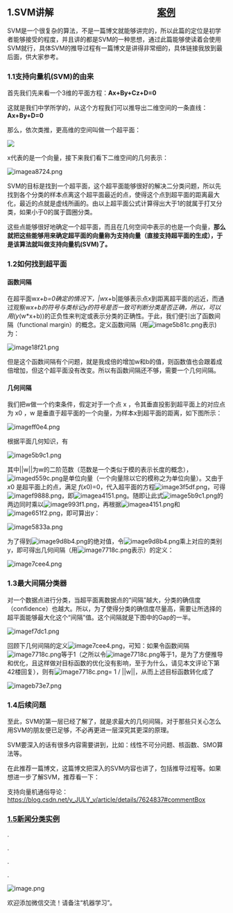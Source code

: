 ## 1.SVM讲解&nbsp;&nbsp;&nbsp;&nbsp;&nbsp;&nbsp;&nbsp;&nbsp;&nbsp;&nbsp;&nbsp;&nbsp;&nbsp;&nbsp;&nbsp;&nbsp;&nbsp;&nbsp;&nbsp;&nbsp;&nbsp;&nbsp;&nbsp;&nbsp;&nbsp;&nbsp;&nbsp;&nbsp;&nbsp;&nbsp;&nbsp;&nbsp;&nbsp;&nbsp;&nbsp;&nbsp;&nbsp;&nbsp;&nbsp;&nbsp;&nbsp;&nbsp;&nbsp;&nbsp;&nbsp;&nbsp;&nbsp;&nbsp;[案例](https://github.com/mantchs/machine_learning_model/tree/master/Linear%20Regression/demo)

SVM是一个很复杂的算法，不是一篇博文就能够讲完的，所以此篇的定位是初学者能够接受的程度，并且讲的都是SVM的一种思想，通过此篇能够使读着会使用SVM就行，具体SVM的推导过程有一篇博文是讲得非常细的，具体链接我放到最后面，供大家参考。

### 1.1支持向量机(SVM)的由来

首先我们先来看一个3维的平面方程：**Ax+By+Cz+D=0**

这就是我们中学所学的，从这个方程我们可以推导出二维空间的一条直线：**Ax+By+D=0**

那么，依次类推，更高维的空间叫做一个超平面：

![](https://www.wailian.work/images/2018/12/14/image.png)

x代表的是一个向量，接下来我们看下二维空间的几何表示：

![imagea8724.png](https://www.wailian.work/images/2018/12/14/imagea8724.png)

SVM的目标是找到一个超平面，这个超平面能够很好的解决二分类问题，所以先找到各个分类的样本点离这个超平面最近的点，使得这个点到超平面的距离最大化，最近的点就是虚线所画的。由以上超平面公式计算得出大于1的就属于打叉分类，如果小于0的属于圆圈分类。

这些点能够很好地确定一个超平面，而且在几何空间中表示的也是一个向量，**那么就把这些能够用来确定超平面的向量称为支持向量（直接支持超平面的生成），于是该算法就叫做支持向量机(SVM)了。**

### 1.2如何找到超平面

#### 函数间隔

在超平面w*x+b=0确定的情况下，|w*x+b|能够表示点x到距离超平面的远近，而通过观察w*x+b的符号与类标记y的符号是否一致可判断分类是否正确，所以，可以用(y*(w*x+b))的正负性来判定或表示分类的正确性。于此，我们便引出了函数间隔（functional margin）的概念。定义函数间隔（用![image5b81c.png](https://www.wailian.work/images/2018/12/14/image5b81c.png)表示)为：

![image18f21.png](https://www.wailian.work/images/2018/12/14/image18f21.png)

但是这个函数间隔有个问题，就是我成倍的增加w和b的值，则函数值也会跟着成倍增加，但这个超平面没有改变。所以有函数间隔还不够，需要一个几何间隔。

#### 几何间隔

我们把w做一个约束条件，假定对于一个点 x ，令其垂直投影到超平面上的对应点为 x0 ，w 是垂直于超平面的一个向量，为样本x到超平面的距离，如下图所示：

![imageff0e4.png](http://www.wailian.work/images/2018/12/14/imageff0e4.png)

根据平面几何知识，有

![image5b9c1.png](https://www.wailian.work/images/2018/12/14/image5b9c1.png)

其中||w||为w的二阶范数（范数是一个类似于模的表示长度的概念），![imaged559c.png](https://www.wailian.work/images/2018/12/14/imaged559c.png)是单位向量（一个向量除以它的模称之为单位向量）。又由于*x*0 是超平面上的点，满足 *f*(*x*0)=0，代入超平面的方程![image3f5df.png](https://www.wailian.work/images/2018/12/14/image3f5df.png)，可得![imagef9888.png](https://www.wailian.work/images/2018/12/14/imagef9888.png)，即![imagea4151.png](http://www.wailian.work/images/2018/12/14/imagea4151.png)。随即让此式![image5b9c1.png](https://www.wailian.work/images/2018/12/14/image5b9c1.png)的两边同时乘以![image993f1.png](https://www.wailian.work/images/2018/12/14/image993f1.png)，再根据![imagea4151.png](http://www.wailian.work/images/2018/12/14/imagea4151.png)和![image651f2.png](https://www.wailian.work/images/2018/12/14/image651f2.png)，即可算出*γ*：

![image5833a.png](https://www.wailian.work/images/2018/12/14/image5833a.png)

为了得到![image9d8b4.png](https://www.wailian.work/images/2018/12/14/image9d8b4.png)的绝对值，令![image9d8b4.png](https://www.wailian.work/images/2018/12/14/image9d8b4.png)乘上对应的类别 y，即可得出几何间隔（用![image7718c.png](https://www.wailian.work/images/2018/12/14/image7718c.png)表示）的定义：

![image7cee4.png](http://www.wailian.work/images/2018/12/14/image7cee4.png)

### 1.3最大间隔分类器

对一个数据点进行分类，当超平面离数据点的“间隔”越大，分类的确信度（confidence）也越大。所以，为了使得分类的确信度尽量高，需要让所选择的超平面能够最大化这个“间隔”值。这个间隔就是下图中的Gap的一半。

![imagef7dc1.png](https://www.wailian.work/images/2018/12/14/imagef7dc1.png)

回顾下几何间隔的定义![image7cee4.png](http://www.wailian.work/images/2018/12/14/image7cee4.png)，可知：如果令函数间隔![image7718c.png](https://www.wailian.work/images/2018/12/14/image7718c.png)等于1（之所以令![image7718c.png](https://www.wailian.work/images/2018/12/14/image7718c.png)等于1，是为了方便推导和优化，且这样做对目标函数的优化没有影响，至于为什么，请见本文评论下第42楼回复），则有![image7718c.png](https://www.wailian.work/images/2018/12/14/image7718c.png)= 1 / ||w||，从而上述目标函数转化成了

![imageb73e7.png](https://www.wailian.work/images/2018/12/14/imageb73e7.png)

### 1.4后续问题

至此，SVM的第一层已经了解了，就是求最大的几何间隔，对于那些只关心怎么用SVM的朋友便已足够，不必再更进一层深究其更深的原理。

SVM要深入的话有很多内容需要讲到，比如：线性不可分问题、核函数、SMO算法等。

在此推荐一篇博文，这篇博文把深入的SVM内容也讲了，包括推导过程等。如果想进一步了解SVM，推荐看一下：

支持向量机通俗导论：https://blog.csdn.net/v_JULY_v/article/details/7624837#commentBox

### [1.5新闻分类实例]()

.

.

.

.

![image.png](https://upload-images.jianshu.io/upload_images/13876065-08b587647d14267c.png?imageMogr2/auto-orient/strip%7CimageView2/2/w/1240)

欢迎添加微信交流！请备注“机器学习”。
